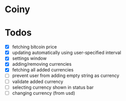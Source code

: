 # Coiny

# Todos
- [x] fetching bitcoin price
- [x] updating automatically using user-specified interval
- [x] settings window
- [x] adding/removing currencies
- [x] fetching all added currencies
- [ ] prevent user from adding empty string as currency
- [ ] validate added currency
- [ ] selecting currency shown in status bar
- [ ] changing currency (from usd)
